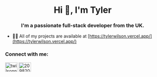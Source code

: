 <h1 align="center">Hi 👋, I'm Tyler</h1>
<h3 align="center">I'm a passionate full-stack developer from the UK.</h3>

- 👨‍💻 All of my projects are available at [https://tylerwilson.vercel.app/](https://tylerwilson.vercel.app/)

<h3 align="left">Connect with me:</h3>
<p align="left">
<a href="https://linkedin.com/in/twilsonn" target="blank"><img align="center" src="https://raw.githubusercontent.com/rahuldkjain/github-profile-readme-generator/master/src/images/icons/Social/linked-in-alt.svg" alt="twilsonn" height="30" width="40" /></a>
<a href="https://stackoverflow.com/users/20982038" target="blank"><img align="center" src="https://raw.githubusercontent.com/rahuldkjain/github-profile-readme-generator/master/src/images/icons/Social/stack-overflow.svg" alt="20982038" height="30" width="40" /></a>
</p>




